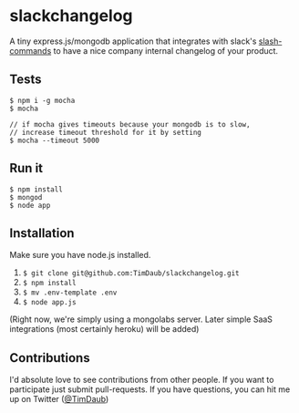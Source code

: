# slackchangelog

A tiny express.js/mongodb application that integrates with slack's [slash-commands](https://api.slack.com/slash-commands) to have a nice company internal changelog of your product.

## Tests
```
$ npm i -g mocha
$ mocha

// if mocha gives timeouts because your mongodb is to slow,
// increase timeout threshold for it by setting
$ mocha --timeout 5000
```

## Run it
```
$ npm install
$ mongod
$ node app
```

## Installation
Make sure you have node.js installed.

1. `$ git clone git@github.com:TimDaub/slackchangelog.git`
2. `$ npm install`
3. `$ mv .env-template .env`
4. `$ node app.js`

(Right now, we're simply using a mongolabs server. Later simple SaaS integrations (most certainly heroku) will be added)

## Contributions
I'd absolute love to see contributions from other people. If you want to participate just submit pull-requests.
If you have questions, you can hit me up on Twitter ([@TimDaub](https://twitter.com/TimDaub))
